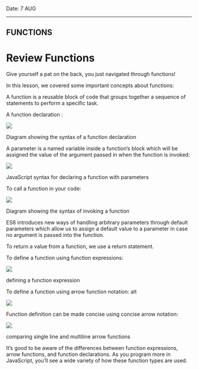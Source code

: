 
Date: 7 AUG

***
## FUNCTIONS
# Review Functions
Give yourself a pat on the back, you just navigated through functions!

In this lesson, we covered some important concepts about functions:

A function is a reusable block of code that groups together a sequence of statements to perform a specific task.

A function declaration :

![](https://s3.amazonaws.com/codecademy-content/courses/learn-javascript-functions/Diagram/declaration.svg)

Diagram showing the syntax of a function declaration

A parameter is a named variable inside a function’s block which will be assigned the value of the argument passed in when the function is invoked:

![](https://s3.amazonaws.com/codecademy-content/courses/learn-javascript-functions/Diagram/function+parameters.svg)

JavaScript syntax for declaring a function with parameters

To call a function in your code:

![](https://s3.amazonaws.com/codecademy-content/courses/learn-javascript-functions/Diagram/name.svg)

Diagram showing the syntax of invoking a function

ES6 introduces new ways of handling arbitrary parameters through default parameters which allow us to assign a default value to a parameter in case no argument is passed into the function.

To return a value from a function, we use a return statement.

To define a function using function expressions:

![](https://s3.amazonaws.com/codecademy-content/courses/learn-javascript-functions/Diagram/expression.svg)

defining a function expression

To define a function using arrow function notation: alt

![](https://s3.amazonaws.com/codecademy-content/courses/learn-javascript-functions/Diagram/arrow+notation.svg)

Function definition can be made concise using concise arrow notation:

![](https://s3.amazonaws.com/codecademy-content/courses/learn-javascript-functions/Diagram/return.svg)

comparing single line and multiline arrow functions

It’s good to be aware of the differences between function expressions, arrow functions, and function declarations. As you program more in JavaScript, you’ll see a wide variety of how these function types are used.
<!--stackedit_data:
eyJoaXN0b3J5IjpbOTcwMjg2NjA3XX0=
-->